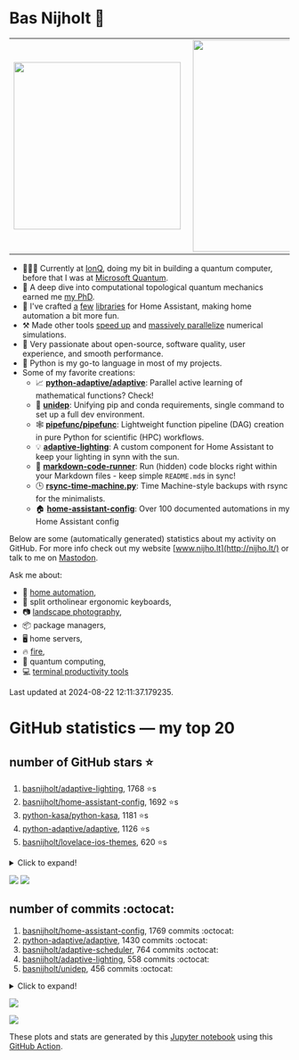 # Bas Nijholt 👋

<center>
  <table>
    <tr>
        <td><img width="300px" align="left" src="https://github-readme-stats.vercel.app/api/top-langs/?username=basnijholt&hide=TeX,Jupyter%20Notebook&layout=compact&theme=radical" /></td>
        <td><img align='right' src="https://github-readme-stats.vercel.app/api?username=basnijholt&show_icons=true&theme=radical" width="380"></td>
    </tr>
  </table>
</center>

- 👷🏻‍♂️ Currently at [IonQ](https://ionq.com/), doing my bit in building a quantum computer, before that I was at [Microsoft Quantum](https://quantum.microsoft.com/).
- 🌟 A deep dive into computational topological quantum mechanics earned me [my PhD](https://github.com/basnijholt/thesis).
- 🎨 I've crafted [a](https://github.com/basnijholt/adaptive-lighting) [few](https://github.com/basnijholt/aiokef) [libraries](https://github.com/basnijholt/miflora) for Home Assistant, making home automation a bit more fun.
- ⚒️ Made other tools [speed up](https://github.com/python-adaptive/adaptive) and [massively parallelize](https://github.com/basnijholt/adaptive-scheduler) numerical simulations.
- 🏅 Very passionate about open-source, software quality, user experience, and smooth performance.
- 🐍 Python is my go-to language in most of my projects.
- Some of my favorite creations:
  - 📈 **[python-adaptive/adaptive](https://github.com/python-adaptive/adaptive/)**: Parallel active learning of mathematical functions? Check!
  - 🧬 **[unidep](https://github.com/basnijholt/unidep/)**: Unifying pip and conda requirements, single command to set up a full dev environment.
  - 🕸️ **[pipefunc/pipefunc](https://github.com/pipefunc/pipefunc/)**: Lightweight function pipeline (DAG) creation in pure Python for scientific (HPC) workflows.
  - 💡 **[adaptive-lighting](https://github.com/basnijholt/adaptive-lighting/)**: A custom component for Home Assistant to keep your lighting in synn with the sun.
  - 📝 **[markdown-code-runner](https://github.com/basnijholt/markdown-code-runner/)**: Run (hidden) code blocks right within your Markdown files - keep simple `README.md`s in sync!
  - 🕒 **[rsync-time-machine.py](https://github.com/basnijholt/rsync-time-machine.py/)**: Time Machine-style backups with rsync for the minimalists.
  - 🏠 **[home-assistant-config](https://github.com/basnijholt/home-assistant-config/)**: Over 100 documented automations in my Home Assistant config

Below are some (automatically generated) statistics about my activity on GitHub.
For more info check out my website [www.nijho.lt](http://nijho.lt/) or talk to me on <a rel="me" href="https://fosstodon.org/@basnijholt">Mastodon</a>.

Ask me about:

- 🏡 [home automation](https://github.com/basnijholt/home-assistant-config/),
- 🎹 split ortholinear ergonomic keyboards,
- 📷 [landscape photography](https://www.instagram.com/bnijholt),
- 📦 package managers,
- 🖥️ home servers,
- 🔥 [fire](https://wenfire.nijho.lt/),
- 🧠 quantum computing,
- 💻 [terminal productivity tools](https://www.nijho.lt/post/terminal-ninja/)

Last updated at 2024-08-22 12:11:37.179235.

# GitHub statistics — my top 20

## number of GitHub stars ⭐️

1. [basnijholt/adaptive-lighting](https://github.com/basnijholt/adaptive-lighting/), 1768 ⭐️s
2. [basnijholt/home-assistant-config](https://github.com/basnijholt/home-assistant-config/), 1692 ⭐️s
3. [python-kasa/python-kasa](https://github.com/python-kasa/python-kasa/), 1181 ⭐️s
4. [python-adaptive/adaptive](https://github.com/python-adaptive/adaptive/), 1126 ⭐️s
5. [basnijholt/lovelace-ios-themes](https://github.com/basnijholt/lovelace-ios-themes/), 620 ⭐️s
<details><summary>Click to expand!</summary>

6. [basnijholt/lovelace-ios-dark-mode-theme](https://github.com/basnijholt/lovelace-ios-dark-mode-theme/), 453 ⭐️s
7. [basnijholt/rsync-time-machine.py](https://github.com/basnijholt/rsync-time-machine.py/), 373 ⭐️s
8. [basnijholt/miflora](https://github.com/basnijholt/miflora/), 363 ⭐️s
9. [topocm/topocm_content](https://github.com/topocm/topocm_content/), 273 ⭐️s
10. [basnijholt/home-assistant-streamdeck-yaml](https://github.com/basnijholt/home-assistant-streamdeck-yaml/), 222 ⭐️s
11. [basnijholt/unidep](https://github.com/basnijholt/unidep/), 219 ⭐️s
12. [basnijholt/home-assistant-macbook-touch-bar](https://github.com/basnijholt/home-assistant-macbook-touch-bar/), 93 ⭐️s
13. [basnijholt/markdown-code-runner](https://github.com/basnijholt/markdown-code-runner/), 89 ⭐️s
14. [kwant-project/kwant](https://github.com/kwant-project/kwant/), 86 ⭐️s
15. [basnijholt/home-assistant-streamdeck-yaml-addon](https://github.com/basnijholt/home-assistant-streamdeck-yaml-addon/), 68 ⭐️s
16. [basnijholt/aiokef](https://github.com/basnijholt/aiokef/), 38 ⭐️s
17. [basnijholt/thesis-cover](https://github.com/basnijholt/thesis-cover/), 34 ⭐️s
18. [basnijholt/adaptive-scheduler](https://github.com/basnijholt/adaptive-scheduler/), 26 ⭐️s
19. [basnijholt/instacron](https://github.com/basnijholt/instacron/), 20 ⭐️s
20. [kwant-project/kwant-tutorial-2016](https://github.com/kwant-project/kwant-tutorial-2016/), 19 ⭐️s

</details>

![](https://github.com/basnijholt/basnijholt/raw/main/stars_over_time.png)
![](https://github.com/basnijholt/basnijholt/raw/main/stars_over_time_per_repo.png)

## number of commits :octocat:

1. [basnijholt/home-assistant-config](https://github.com/basnijholt/home-assistant-config/), 1769 commits :octocat:
2. [python-adaptive/adaptive](https://github.com/python-adaptive/adaptive/), 1430 commits :octocat:
3. [basnijholt/adaptive-scheduler](https://github.com/basnijholt/adaptive-scheduler/), 764 commits :octocat:
4. [basnijholt/adaptive-lighting](https://github.com/basnijholt/adaptive-lighting/), 558 commits :octocat:
5. [basnijholt/unidep](https://github.com/basnijholt/unidep/), 456 commits :octocat:
<details><summary>Click to expand!</summary>

6. [basnijholt/thesis](https://github.com/basnijholt/thesis/), 452 commits :octocat:
7. [basnijholt/zigzag-majoranas](https://github.com/basnijholt/zigzag-majoranas/), 413 commits :octocat:
8. [basnijholt/home-assistant-streamdeck-yaml](https://github.com/basnijholt/home-assistant-streamdeck-yaml/), 320 commits :octocat:
9. [topocm/topocm_content](https://github.com/topocm/topocm_content/), 304 commits :octocat:
10. [basnijholt/nijho.lt](https://github.com/basnijholt/nijho.lt/), 293 commits :octocat:
11. [basnijholt/aiokef](https://github.com/basnijholt/aiokef/), 288 commits :octocat:
12. [basnijholt/supercurrent-majorana-nanowire](https://github.com/basnijholt/supercurrent-majorana-nanowire/), 282 commits :octocat:
13. [basnijholt/net-worth-tracker](https://github.com/basnijholt/net-worth-tracker/), 228 commits :octocat:
14. [python-adaptive/paper](https://github.com/python-adaptive/paper/), 198 commits :octocat:
15. [home-assistant/core](https://github.com/home-assistant/core/), 192 commits :octocat:
16. [ohld/igbot](https://github.com/ohld/igbot/), 191 commits :octocat:
17. [basnijholt/spin-orbit-nanowires](https://github.com/basnijholt/spin-orbit-nanowires/), 191 commits :octocat:
18. [basnijholt/lovelace-ios-themes](https://github.com/basnijholt/lovelace-ios-themes/), 161 commits :octocat:
19. [basnijholt/media_player.kef](https://github.com/basnijholt/media_player.kef/), 157 commits :octocat:
20. [basnijholt/hpc05](https://github.com/basnijholt/hpc05/), 152 commits :octocat:

</details>

![](https://github.com/basnijholt/basnijholt/raw/main/commits_per_hour.png)

![](https://github.com/basnijholt/basnijholt/raw/main/commits_per_weekday.png)


These plots and stats are generated by this [Jupyter notebook](./update-readme.ipynb) using this [GitHub Action](.github/workflows/run-notebook.yml).